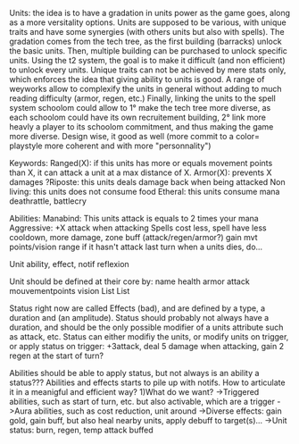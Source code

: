 Units: the idea is to have a gradation in units power as the game goes, along as a more versitality options. Units are supposed to be various, with unique
traits and have some synergies (with others units but also with spells).
The gradation comes from the tech tree, as the first building (barracks) unlock the basic units. Then, multiple building can be purchased to unlock specific
units. Using the t2 system, the goal is to make it difficult (and non efficient) to unlock every units.
Unique traits can not be achieved by mere stats only, which enforces the idea that giving ability to units is good. A range of weyworks allow to complexify
the units in general without adding to much reading difficulty (armor, regen, etc.)
Finally, linking the units to the spell system schoolom could allow to 1° make the tech tree more diverse, as each schoolom could have its own recruitement
building, 2° link more heavly a player to its schoolom commitment, and thus making the game more diverse. Design wise, it good as well (more commit to a color=
playstyle more coherent and with more "personnality")


Keywords:
Ranged(X): if this units has more or equals movement points than X, it can attack a unit at a max distance of X.
Armor(X): prevents X damages
?Riposte: this units deals damage back when being attacked
Non living: this units does not consume food
Etheral: this units consume mana
deathrattle, battlecry

Abilities:
Manabind: This units attack is equals to 2 times your mana
Aggressive: +X attack when attacking
Spells cost less, spell have less cooldown, more damage, zone buff (attack/regen/armor?)
gain mvt points/vision range if it hasn't attack last turn
when a units dies, do...

Unit ability, effect, notif reflexion

Unit should be defined at their core by:
	name
	health
	armor
	attack
	mouvementpoints
	vision
	List<Ability>
	List<Status>

Status right now are called Effects (bad), and are defined by a type, a duration and (an amplitude).
Status should probably not always have a duration, and should be the only possible modifier of a units attribute such as attack, etc.
Status can either modifiy the units, or modify units on trigger, or apply status on trigger: +3attack, deal 5 damage when attacking, gain 2 regen at the start of turn?

Abilities should be able to apply status, but not always is an ability a status???
Abilities and effects starts to pile up with notifs. How to articulate it in a meanigful and efficient way?
1)What do we want?
->Triggered abilities, such as start of turn, etc. but also activable, which are a trigger
->Aura abilities, such as cost reduction, unit around
->Diverse effects: gain gold, gain buff, but also heal nearby units, apply debuff to target(s)...
->Unit status: burn, regen, temp attack buffed

